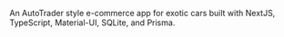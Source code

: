 An AutoTrader style e-commerce app for exotic cars built with NextJS, TypeScript, Material-UI, SQLite, and Prisma.
